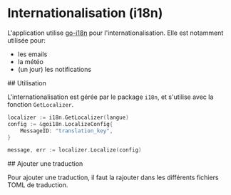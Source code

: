 # Internationalisation (i18n)

L'application utilise [go-i18n](https://github.com/nicksnyder/go-i18n) pour l'internationalisation. Elle est notamment utilisée pour:

- les emails
- la météo
- (un jour) les notifications

## Utilisation

L'internationalisation est gérée par le package `i18n`, et s'utilise avec la fonction `GetLocalizer`.

```go
localizer := i18n.GetLocalizer(langue)
config := &goi18n.LocalizeConfig{
	MessageID: "translation_key",
}

message, err := localizer.Localize(config)
```

## Ajouter une traduction

Pour ajouter une traduction, il faut la rajouter dans les différents fichiers TOML de traduction.
